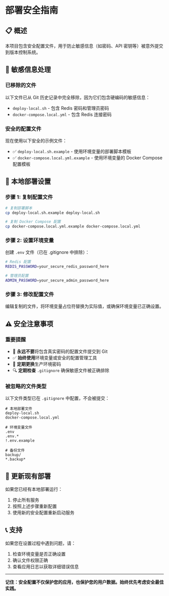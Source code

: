 # 部署安全指南

## 📋 概述

本项目包含安全配置文件，用于防止敏感信息（如密码、API 密钥等）被意外提交到版本控制系统。

## 🔐 敏感信息处理

### 已移除的文件

以下文件已从 Git 历史记录中完全移除，因为它们包含硬编码的敏感信息：

- `deploy-local.sh` - 包含 Redis 密码和管理员密码
- `docker-compose.local.yml` - 包含 Redis 连接密码

### 安全的配置文件

现在使用以下安全的示例文件：

- ✅ `deploy-local.sh.example` - 使用环境变量的部署脚本模板
- ✅ `docker-compose.local.yml.example` - 使用环境变量的 Docker Compose 配置模板

## 🚀 本地部署设置

### 步骤 1: 复制配置文件

```bash
# 复制部署脚本
cp deploy-local.sh.example deploy-local.sh

# 复制 Docker Compose 配置
cp docker-compose.local.yml.example docker-compose.local.yml
```

### 步骤 2: 设置环境变量

创建 `.env` 文件（已在 .gitignore 中排除）：

```bash
# Redis 配置
REDIS_PASSWORD=your_secure_redis_password_here

# 管理员配置
ADMIN_PASSWORD=your_secure_admin_password_here
```

### 步骤 3: 修改配置文件

编辑复制的文件，将环境变量占位符替换为实际值，或确保环境变量已正确设置。

## ⚠️ 安全注意事项

### 重要提醒

- 🚫 **永远不要**将包含真实密码的配置文件提交到 Git
- ✅ **始终使用**环境变量或安全的配置管理工具
- 📝 **定期更换**生产环境密码
- 🔍 **定期检查** `.gitignore` 确保敏感文件被正确排除

### 被忽略的文件类型

以下文件类型已在 `.gitignore` 中配置，不会被提交：

```gitignore
# 本地部署文件
deploy-local.sh
docker-compose.local.yml

# 环境变量文件
.env
.env.*
!.env.example

# 备份文件
backup/
*.backup*
```

## 🔄 更新现有部署

如果您已经有本地部署运行：

1. 停止所有服务
2. 按照上述步骤重新配置
3. 使用新的安全配置重新启动服务

## 📞 支持

如果您在设置过程中遇到问题，请：

1. 检查环境变量是否正确设置
2. 确认文件权限正确
3. 查看应用日志以获取详细错误信息

---

**记住：安全配置不仅保护您的应用，也保护您的用户数据。始终优先考虑安全最佳实践。**
